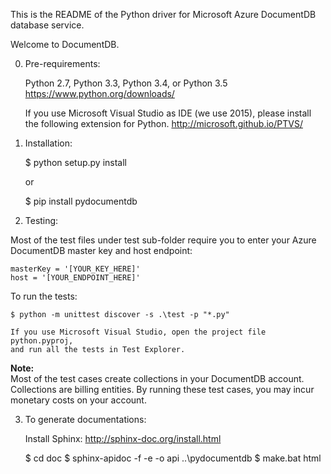This is the README of the Python driver for Microsoft Azure DocumentDB database service.

Welcome to DocumentDB.


0) Pre-requirements:

    Python 2.7, Python 3.3, Python 3.4, or Python 3.5
    https://www.python.org/downloads/

    If you use Microsoft Visual Studio as IDE (we use 2015), please install the
    following extension for Python.
    http://microsoft.github.io/PTVS/


1) Installation:

    $ python setup.py install

    or

    $ pip install pydocumentdb


2) Testing:

Most of the test files under test sub-folder require you to enter your Azure DocumentDB master key and host endpoint: 
    
    masterKey = '[YOUR_KEY_HERE]'
    host = '[YOUR_ENDPOINT_HERE]'

To run the tests:

    $ python -m unittest discover -s .\test -p "*.py" 

    If you use Microsoft Visual Studio, open the project file python.pyproj,
    and run all the tests in Test Explorer.

**Note:**  
Most of the test cases create collections in your DocumentDB account. Collections are billing entities. By running these test cases, you may incur monetary costs on your account.
  

3) To generate documentations:

    Install Sphinx: http://sphinx-doc.org/install.html

    $ cd doc
    $ sphinx-apidoc -f -e -o api ..\pydocumentdb
    $ make.bat html
